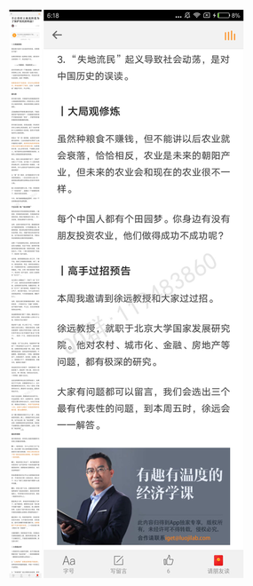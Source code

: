 ![](../../images/2016年12月/HF1213-不让农村土地流转是为了保护农民的利益？.jpg)
![](../../images/2016年12月/HF1213-不让农村土地流转是为了保护农民的利益？2.jpg)
